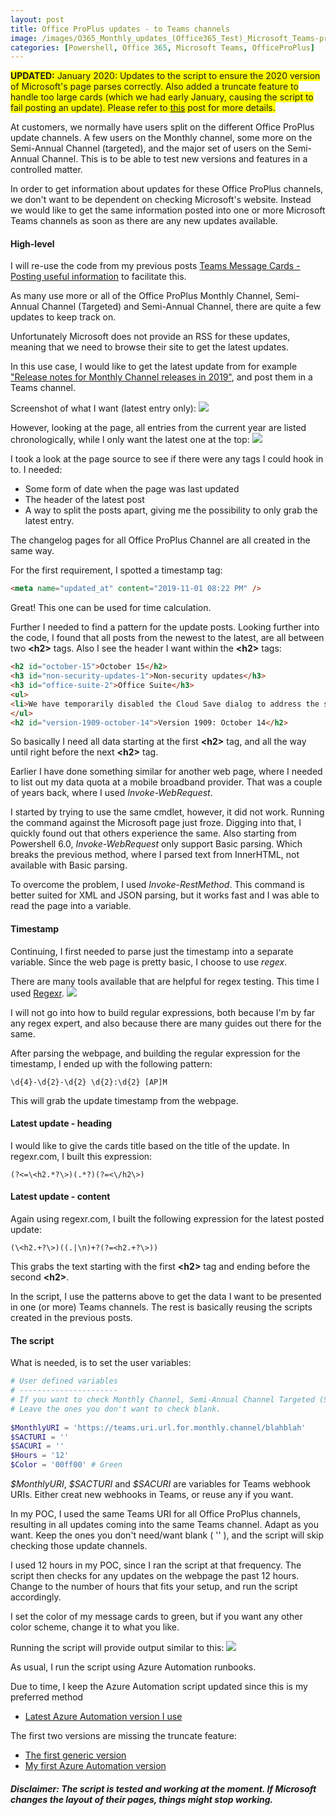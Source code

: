 ```yaml
---
layout: post
title: Office ProPlus updates - to Teams channels
image: /images/O365_Monthly_updates_(Office365_Test)_Microsoft_Teams-preview.png
categories: [Powershell, Office 365, Microsoft Teams, OfficeProPlus]
---
```


<span style="background-color: #FFFF00">**UPDATED:** January 2020: Updates to the script to ensure the 2020 version of Microsoft's page parses correctly. Also added a truncate feature to handle too large cards (which we had early January, causing the script to fail posting an update). Please refer to [this](https://thingsinthe.cloud/UpdatedProPlusScripts/) post for more details.</span>


At customers, we normally have users split on the different Office ProPlus update channels. A few users on the Monthly channel, some more on the Semi-Annual Channel (targeted), and the major set of users on the Semi-Annual Channel. This is to be able to test new versions and features in a controlled matter. 

In order to get information about updates for these Office ProPlus channels, we don't want to be dependent on checking Microsoft's website. Instead we would like to get the same information posted into one or more Microsoft Teams channels as soon as there are any new updates available.

#### High-level ####
I will re-use the code from my previous posts [Teams Message Cards - Posting useful information](https://thingsinthe.cloud/Teams-webhook/) to facilitate this.

As many use more or all of the Office ProPlus Monthly Channel, Semi-Annual Channel (Targeted) and Semi-Annual Channel, there are quite a few updates to keep track on.

Unfortunately Microsoft does not provide an RSS for these updates, meaning that we need to browse their site to get the latest updates.

In this use case, I would like to get the latest update from for example ["Release notes for Monthly Channel releases in 2019"](https://docs.microsoft.com/en-us/officeupdates/monthly-channel-2019), and post them in a Teams channel.

Screenshot of what I want (latest entry only):
![](/images/Monthly.PNG)

However, looking at the page, all entries from the current year are listed chronologically, while I only want the latest one at the top:
![](/images/Monthly02.PNG)

I took a look at the page source to see if there were any tags I could hook in to. I needed:
- Some form of date when the page was last updated
- The header of the latest post
- A way to split the posts apart, giving me the possibility to only grab the latest entry.

The changelog pages for all Office ProPlus Channel are all created in the same way.

For the first requirement, I spotted a timestamp tag:
```html
<meta name="updated_at" content="2019-11-01 08:22 PM" />
```
Great! This one can be used for time calculation.

Further I needed to find a pattern for the update posts. Looking further into the code, I found that all posts from the newest to the latest, are all between two **\<h2>** tags. Also I see the header I want within the **\<h2>** tags:

```html
<h2 id="october-15">October 15</h2>
<h3 id="non-security-updates-1">Non-security updates</h3>
<h3 id="office-suite-2">Office Suite</h3>
<ul>
<li>We have temporarily disabled the Cloud Save dialog to address the saving issue we posted on October 14, 2019 for builds older than 12130.20184. This feature will be re-enabled soon.</li>
</ul>
<h2 id="version-1909-october-14">Version 1909: October 14</h2>
```

So basically I need all data starting at the first **\<h2>** tag, and all the way until right before the next **\<h2>** tag.

Earlier I have done something similar for another web page, where I needed to list out my data quota at a mobile broadband provider. That was a couple of years back, where I used *Invoke-WebRequest*.

I started by trying to use the same cmdlet, however, it did not work. Running the command against the Microsoft page just froze. Digging into that, I quickly found out that others experience the same. Also starting from Powershell 6.0, *Invoke-WebRequest* only support Basic parsing. Which breaks the previous method, where I parsed text from InnerHTML, not available with Basic parsing.

To overcome the problem, I used *Invoke-RestMethod*. This command is better suited for XML and JSON parsing, but it works fast and I was able to read the page into a variable.

#### Timestamp ####
Continuing, I first needed to parse just the timestamp into a separate variable. Since the web page is pretty basic, I choose to use *regex*.

There are many tools available that are helpful for regex testing. This time I used [Regexr](https://regexr.com/).
![](/images/regexr01.PNG)

I will not go into how to build regular expressions, both because I'm by far any regex expert, and also because there are many guides out there for the same.

After parsing the webpage, and building the regular expression for the timestamp, I ended up with the following pattern:
```
\d{4}-\d{2}-\d{2} \d{2}:\d{2} [AP]M
```
This will grab the update timestamp from the webpage.

#### Latest update - heading ####
I would like to give the cards title based on the title of the update. In regexr.com, I built this expression:
```
(?<=\<h2.*?\>)(.*?)(?=<\/h2\>)
```

#### Latest update - content ####
Again using regexr.com, I built the following expression for the latest posted update:
```
(\<h2.+?\>)((.|\n)+?(?=<h2.+?\>))
```
This grabs the text starting with the first **\<h2>** tag and ending before the second **\<h2>**.

In the script, I use the patterns above to get the data I want to be presented in one (or more) Teams channels. The rest is basically reusing the scripts created in the previous posts.

#### The script ####
What is needed, is to set the user variables:
```powershell
# User defined variables
# ----------------------
# If you want to check Monthly Channel, Semi-Annual Channel Targeted (SACT) and/or Semi-Annual Channel, add your Teams URI in the variables fields. 
# Leave the ones you don't want to check blank.
 
$MonthlyURI = 'https://teams.uri.url.for.monthly.channel/blahblah'
$SACTURI = ''
$SACURI = ''
$Hours = '12'
$Color = '00ff00' # Green
```
*\$MonthlyURI*, *\$SACTURI* and *\$SACURI* are variables for Teams webhook URIs. Either creat new webhooks in Teams, or reuse any if you want.

In my POC, I used the same Teams URI for all Office ProPlus channels, resulting in all updates coming into the same Teams channel. Adapt as you want. Keep the ones you don't need/want blank ( '' ), and the script will skip checking those update channels.

I used 12 hours in my POC, since I ran the script at that frequency. The script then checks for any updates on the webpage the past 12 hours. Change to the number of hours that fits your setup, and run the script accordingly.

I set the color of my message cards to green, but if you want any other color scheme, change it to what you like.

Running the script will provide output similar to this:
![](/images/O365_Monthly_updates_(Office365_Test)_Microsoft_Teams.png)

As usual, I run the script using Azure Automation runbooks.

Due to time, I keep the Azure Automation script updated since this is my preferred method
- [Latest Azure Automation version I use](https://github.com/einast/PS_M365_scripts/blob/master/AzureAutomation/AzOfficeProPlusUpdates_(without_runas_account).ps1)

The first two versions are missing the truncate feature:
- [The first generic version](https://github.com/einast/PS_M365_scripts/blob/master/AzureAutomation/AzOfficeProPlusUpdates.ps1)
- [My first Azure Automation version](https://github.com/einast/PS_M365_scripts/blob/master/OfficeProPlusupdates.ps1)


##### Disclaimer: The script is tested and working at the moment. If Microsoft changes the layout of their pages, things might stop working. ####